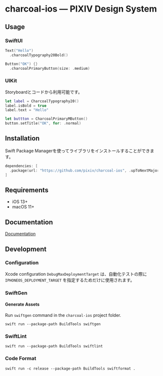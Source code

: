 # charcoal-ios ― PIXIV Design System

## Usage
### SwiftUI

```swift
Text("Hello")
  .charcoalTypography20Bold()

Button("OK") {}
  .charcoalPrimaryButton(size: .medium)
```

### UIKit

Storyboardとコードから利用可能です。

```swift
let label = CharcoalTypography20()
label.isBold = true
label.text = "Hello"

let buttton = CharcoalPrimaryMButton()
button.setTitle("OK", for: .normal)
```

## Installation
Swift Package Managerを使ってライブラリをインストールすることができます。

```swift
dependencies: [
  .package(url: "https://github.com/pixiv/charcoal-ios", .upToNextMajor(from: "1.0.0"))
]
```

## Requirements

- iOS 13+
- macOS 11+

## Documentation

[Documentation](https://pixiv.github.io/charcoal-ios/documentation/charcoal/)

## Development

### Configuration

Xcode configuration `DebugMaxDeploymentTarget` は、自動化テストの際に `IPHONEOS_DEPLOYMENT_TARGET` を指定するためだけに使用されます。

### SwiftGen

#### Generate Assets

Run `swiftgen` command in the `charcoal-ios` project folder.

```
swift run --package-path BuildTools swiftgen
```

### SwiftLint

```
swift run --package-path BuildTools swiftlint
```

### Code Format

```
swift run -c release --package-path BuildTools swiftformat .
```
